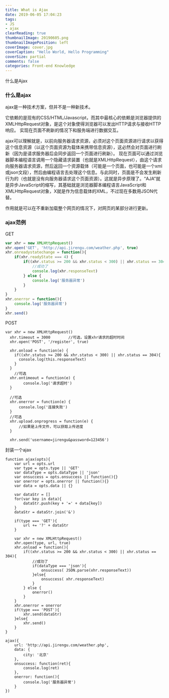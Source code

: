 ```yaml
---
title: What is Ajax
date: 2019-06-05 17:04:23
tags:
- JS
- ajax
clearReading: true
thumbnailImage: 20190605.png
thumbnailImagePosition: left
coverImage: cover.jpg
coverCaption: "Hello World, Hello Programming"
coverSize: partial
comments: false
categories: Front-end Knowledge
---
```


什么是Ajax
<!--more-->

### 什么是ajax
ajax是一种技术方案，但并不是一种新技术。

它依赖的是现有的CSS/HTML/Javascript，而其中最核心的依赖是浏览器提供的XMLHttpRequest对象，是这个对象使得浏览器可以发出HTTP请求与接收HTTP响应。 
实现在页面不刷新的情况下和服务端进行数据交互。

ajax可以理解就是，以前向服务器请求资源，必须对这个页面资源进行请求以获得这个信息资源（以这个页面资源为载体来携带信息资源），这必然会对页面进行刷新（因为是请求服务器后会同步返回一个页面进行刷新）。
现在页面可以通过浏览器脚本编程语言调用一个隐藏请求装置（也就是XMLHttpRequest），由这个请求向服务器请求资源，然后返回一个资源载体（可能是一个页面，也可能是一个xml或json文段），然后由编程语言去处理这个信息。与此同时，页面是不会发生刷新行为的（也就是没有向服务器请求这个页面资源）。这就是异步原理了。“AJA”就是异步JavaScript的缩写，其基础就是浏览器脚本编程语言JavaScript和XMLHttpRequest对象，X就是作为信息载体的XML，不过现在多数用JSON代替。

作用就是可以在不重新加载整个网页的情况下，对网页的某部分进行更新。

### ajax范例

GET
```js
var xhr = new XMLHttpRequest()
xhr.open('GET', 'http://api.jirengu.com/weather.php', true)
xhr.onreadystatechange = function(){
    if(xhr.readyState === 4) {
        if((xhr.status >= 200 && xhr.status < 300) || xhr.status == 304){
            //成功了
            console.log(xhr.responseText)
        } else {
            console.log('服务器异常')
        }
    }
}
xhr.onerror = function(){
    console.log('服务器异常')
}
xhr.send()
```

POST
```JS
var xhr = new XMLHttpRequest()
  xhr.timeout = 3000        //可选，设置xhr请求的超时时间
  xhr.open('POST', '/register', true)

  xhr.onload = function(e) { 
    if((xhr.status >= 200 && xhr.status < 300) || xhr.status == 304){
      console.log(this.responseText)
    }
  }
    //可选
  xhr.ontimeout = function(e) { 
        console.log('请求超时')
  }

  //可选
  xhr.onerror = function(e) {
      console.log('连接失败')
  }
  //可选
  xhr.upload.onprogress = function(e) {
      //如果是上传文件，可以获取上传进度
  }

  xhr.send('username=jirengu&password=123456')
```

封装一个ajax
```JS
function ajax(opts){
    var url = opts.url
    var type = opts.type || 'GET'
    var dataType = opts.dataType || 'json'
    var onsuccess = opts.onsuccess || function(){}
    var onerror = opts.onerror || function(){}
    var data = opts.data || {}

    var dataStr = []
    for(var key in data){
        dataStr.push(key + '=' + data[key])
    }
    dataStr = dataStr.join('&')

    if(type === 'GET'){
        url += '?' + dataStr
    }

    var xhr = new XMLHttpRequest()
    xhr.open(type, url, true)
    xhr.onload = function(){
        if((xhr.status >= 200 && xhr.status < 300) || xhr.status == 304){
            //成功了
            if(dataType === 'json'){
                onsuccess( JSON.parse(xhr.responseText))
            }else{
                onsuccess( xhr.responseText)
            }
        } else {
            onerror()
        }
    }
    xhr.onerror = onerror
    if(type === 'POST'){
        xhr.send(dataStr)
    }else{
        xhr.send()
    }
}

ajax({
    url: 'http://api.jirengu.com/weather.php',
    data: {
        city: '北京'
    },
    onsuccess: function(ret){
        console.log(ret)
    },
    onerror: function(){
        console.log('服务器异常')
    }
})
```